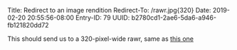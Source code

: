 Title: Redirect to an image rendition
Redirect-To: /rawr.jpg{320}
Date: 2019-02-20 20:55:56-08:00
Entry-ID: 79
UUID: b2780cd1-2ae6-5da6-a946-fb121820dd72

This should send us to a 320-pixel-wide rawr, same as [this one](/rawr.jpg{320})

